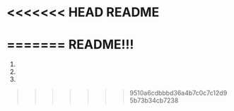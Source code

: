 <<<<<<< HEAD
README
===================
=======
README!!!
==============
1.
2.
3.
>>>>>>> 9510a6cdbbbd36a4b7c0c7c12d95b73b34cb7238
